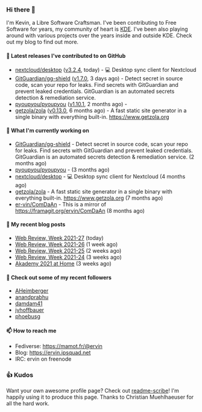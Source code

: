 ### Hi there 👋

I'm Kevin, a Libre Software Craftsman. I've been contributing to Free Software for years,
my community of heart is [KDE](https://kde.org). I've been also playing around with various
projects over the years inside and outside KDE. Check out my blog to find out more.

#### 🔭 Latest releases I've contributed to on GitHub

- [nextcloud/desktop](https://github.com/nextcloud/desktop) ([v3.2.4](https://github.com/nextcloud/desktop/releases/tag/v3.2.4), today) - 💻 Desktop sync client for Nextcloud
- [GitGuardian/gg-shield](https://github.com/GitGuardian/gg-shield) ([v1.7.0](https://github.com/GitGuardian/gg-shield/releases/tag/v1.7.0), 3 days ago) - Detect secret in source code, scan your repo for leaks. Find secrets with GitGuardian and prevent leaked credentials. GitGuardian is an automated secrets detection &amp; remediation service.
- [pyoupyou/pyoupyou](https://github.com/pyoupyou/pyoupyou) ([v1.10.1](https://github.com/pyoupyou/pyoupyou/releases/tag/v1.10.1), 2 months ago) - 
- [getzola/zola](https://github.com/getzola/zola) ([v0.13.0](https://github.com/getzola/zola/releases/tag/v0.13.0), 6 months ago) - A fast static site generator in a single binary with everything built-in. https://www.getzola.org

#### 🌱 What I'm currently working on

- [GitGuardian/gg-shield](https://github.com/GitGuardian/gg-shield) - Detect secret in source code, scan your repo for leaks. Find secrets with GitGuardian and prevent leaked credentials. GitGuardian is an automated secrets detection &amp; remediation service. (2 months ago)
- [pyoupyou/pyoupyou](https://github.com/pyoupyou/pyoupyou) -  (3 months ago)
- [nextcloud/desktop](https://github.com/nextcloud/desktop) - 💻 Desktop sync client for Nextcloud (4 months ago)
- [getzola/zola](https://github.com/getzola/zola) - A fast static site generator in a single binary with everything built-in. https://www.getzola.org (7 months ago)
- [er-vin/ComDaAn](https://github.com/er-vin/ComDaAn) - This is a mirror of https://framagit.org/ervin/ComDaAn (8 months ago)

#### 📜 My recent blog posts

- [Web Review, Week 2021-27](https://ervin.ipsquad.net/blog/2021/07/09/web-review-week-2021-27/) (today)
- [Web Review, Week 2021-26](https://ervin.ipsquad.net/blog/2021/07/02/web-review-week-2021-26/) (1 week ago)
- [Web Review, Week 2021-25](https://ervin.ipsquad.net/blog/2021/06/25/web-review-week-2021-25/) (2 weeks ago)
- [Web Review, Week 2021-24](https://ervin.ipsquad.net/blog/2021/06/18/web-review-week-2021-24/) (3 weeks ago)
- [Akademy 2021 at Home](https://ervin.ipsquad.net/blog/2021/06/15/akademy-2021-at-home/) (3 weeks ago)

#### 👯 Check out some of my recent followers

- [AHeimberger](https://github.com/AHeimberger)
- [anandprabhu](https://github.com/anandprabhu)
- [damdam41](https://github.com/damdam41)
- [jvhoffbauer](https://github.com/jvhoffbauer)
- [phoebusg](https://github.com/phoebusg)

#### 📫 How to reach me

- Fediverse: https://mamot.fr/@ervin
- Blog: https://ervin.ipsquad.net
- IRC: ervin on freenode

### 👍 Kudos

Want your own awesome profile page? Check out [readme-scribe](https://github.com/muesli/readme-scribe)!
I'm happily using it to produce this page. Thanks to Christian Muehlhaeuser for all the hard work.

